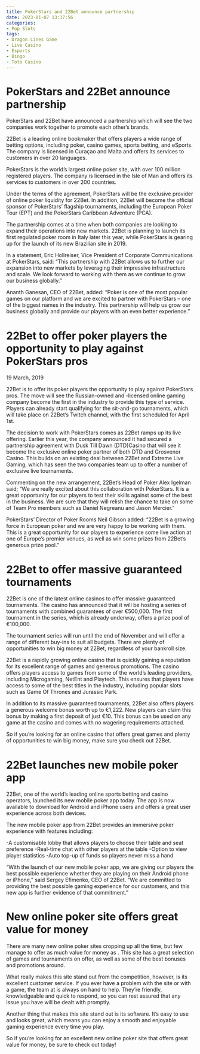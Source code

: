 ```yaml
---
title: PokerStars and 22Bet announce partnership
date: 2023-01-07 13:17:56
categories:
- Pop Slots
tags:
- Dragon Lines Game
- Live Casino
- Esports
- Bingo
- Toto Casino
---
```



#  PokerStars and 22Bet announce partnership

PokerStars and 22Bet have announced a partnership which will see the two companies work together to promote each other’s brands.

22Bet is a leading online bookmaker that offers players a wide range of betting options, including poker, casino games, sports betting, and eSports. The company is licensed in Curaçao and Malta and offers its services to customers in over 20 languages.

PokerStars is the world’s largest online poker site, with over 100 million registered players. The company is licensed in the Isle of Man and offers its services to customers in over 200 countries.

Under the terms of the agreement, PokerStars will be the exclusive provider of online poker liquidity for 22Bet. In addition, 22Bet will become the official sponsor of PokerStars’ flagship tournaments, including the European Poker Tour (EPT) and the PokerStars Caribbean Adventure (PCA).

The partnership comes at a time when both companies are looking to expand their operations into new markets. 22Bet is planning to launch its first regulated poker room in Italy later this year, while PokerStars is gearing up for the launch of its new Brazilian site in 2019.

In a statement, Eric Hollreiser, Vice President of Corporate Communications at PokerStars, said: “This partnership with 22Bet allows us to further our expansion into new markets by leveraging their impressive infrastructure and scale. We look forward to working with them as we continue to grow our business globally.”

Ananth Ganesan, CEO of 22Bet, added: “Poker is one of the most popular games on our platform and we are excited to partner with PokerStars – one of the biggest names in the industry. This partnership will help us grow our business globally and provide our players with an even better experience.”

#  22Bet to offer poker players the opportunity to play against PokerStars pros

19 March, 2019

22Bet is to offer its poker players the opportunity to play against PokerStars pros. The move will see the Russian-owned and -licensed online gaming company become the first in the industry to provide this type of service. Players can already start qualifying for the sit-and-go tournaments, which will take place on 22Bet’s Twitch channel, with the first scheduled for April 1st.

The decision to work with PokerStars comes as 22Bet ramps up its live offering. Earlier this year, the company announced it had secured a partnership agreement with Dusk Till Dawn (DTD)Casino that will see it become the exclusive online poker partner of both DTD and Grosvenor Casino. This builds on an existing deal between 22Bet and Extreme Live Gaming, which has seen the two companies team up to offer a number of exclusive live tournaments.

Commenting on the new arrangement, 22Bet’s Head of Poker Alex Igelman said; “We are really excited about this collaboration with PokerStars. It is a great opportunity for our players to test their skills against some of the best in the business. We are sure that they will relish the chance to take on some of Team Pro members such as Daniel Negreanu and Jason Mercier.”

PokerStars’ Director of Poker Rooms Neil Gibson added: “22Bet is a growing force in European poker and we are very happy to be working with them. This is a great opportunity for our players to experience some live action at one of Europe’s premier venues, as well as win some prizes from 22Bet’s generous prize pool.”

#  22Bet to offer massive guaranteed tournaments

22Bet is one of the latest online casinos to offer massive guaranteed tournaments. The casino has announced that it will be hosting a series of tournaments with combined guarantees of over €500,000. The first tournament in the series, which is already underway, offers a prize pool of €100,000.

The tournament series will run until the end of November and will offer a range of different buy-ins to suit all budgets. There are plenty of opportunities to win big money at 22Bet, regardless of your bankroll size.

22Bet is a rapidly growing online casino that is quickly gaining a reputation for its excellent range of games and generous promotions. The casino offers players access to games from some of the world’s leading providers, including Microgaming, NetEnt and Playtech. This ensures that players have access to some of the best titles in the industry, including popular slots such as Game Of Thrones and Jurassic Park.

In addition to its massive guaranteed tournaments, 22Bet also offers players a generous welcome bonus worth up to €1,222. New players can claim this bonus by making a first deposit of just €10. This bonus can be used on any game at the casino and comes with no wagering requirements attached.

So if you’re looking for an online casino that offers great games and plenty of opportunities to win big money, make sure you check out 22Bet.

#  22Bet launches new mobile poker app

22Bet, one of the world’s leading online sports betting and casino operators, launched its new mobile poker app today. The app is now available to download for Android and iPhone users and offers a great user experience across both devices.

The new mobile poker app from 22Bet provides an immersive poker experience with features including:

-A customisable lobby that allows players to choose their table and seat preference
-Real-time chat with other players at the table
-Option to view player statistics
-Auto top-up of funds so players never miss a hand

“With the launch of our new mobile poker app, we are giving our players the best possible experience whether they are playing on their Android phone or iPhone,” said Sergey Efimenko, CEO of 22Bet. “We are committed to providing the best possible gaming experience for our customers, and this new app is further evidence of that commitment.”

#  New online poker site offers great value for money

There are many new online poker sites cropping up all the time, but few manage to offer as much value for money as <site name>. This site has a great selection of games and tournaments on offer, as well as some of the best bonuses and promotions around.

What really makes this site stand out from the competition, however, is its excellent customer service. If you ever have a problem with the site or with a game, the team at <site name> is always on hand to help. They’re friendly, knowledgeable and quick to respond, so you can rest assured that any issue you have will be dealt with promptly.

Another thing that makes this site stand out is its software. It’s easy to use and looks great, which means you can enjoy a smooth and enjoyable gaming experience every time you play.

So if you’re looking for an excellent new online poker site that offers great value for money, be sure to check out <site name> today!